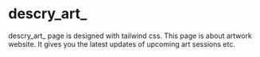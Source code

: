 # descry_art_
descry_art_ page is designed with tailwind css. This page is about artwork website. It gives you the latest updates of upcoming art sessions etc.
